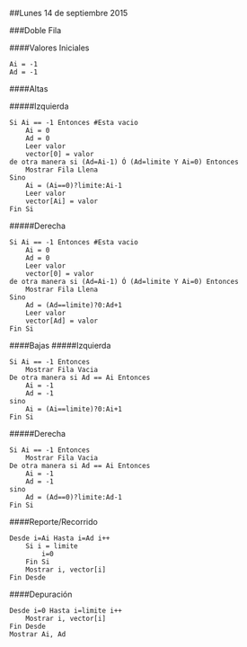##Lunes 14 de septiembre 2015

###Doble Fila

####Valores Iniciales
```
Ai = -1
Ad = -1
```
####Altas

#####Izquierda
```
Si Ai == -1 Entonces #Esta vacio
	Ai = 0
    Ad = 0
	Leer valor
	vector[0] = valor
de otra manera si (Ad=Ai-1) Ó (Ad=limite Y Ai=0) Entonces
	Mostrar Fila Llena
Sino
    Ai = (Ai==0)?limite:Ai-1
    Leer valor
    vector[Ai] = valor
Fin Si
```
#####Derecha
```
Si Ai == -1 Entonces #Esta vacio
	Ai = 0
    Ad = 0
	Leer valor
	vector[0] = valor
de otra manera si (Ad=Ai-1) Ó (Ad=limite Y Ai=0) Entonces
	Mostrar Fila Llena
Sino
    Ad = (Ad==limite)?0:Ad+1
    Leer valor
    vector[Ad] = valor
Fin Si
```
####Bajas
#####Izquierda
```
Si Ai == -1 Entonces
	Mostrar Fila Vacia
De otra manera si Ad == Ai Entonces
	Ai = -1
    Ad = -1
sino
	Ai = (Ai==limite)?0:Ai+1
Fin Si
```
#####Derecha
```
Si Ai == -1 Entonces
	Mostrar Fila Vacia
De otra manera si Ad == Ai Entonces
	Ai = -1
    Ad = -1
sino
	Ad = (Ad==0)?limite:Ad-1
Fin Si
```
####Reporte/Recorrido
```
Desde i=Ai Hasta i=Ad i++
	Si i = limite
    	i=0
    Fin Si
	Mostrar i, vector[i]
Fin Desde
```
####Depuración
```
Desde i=0 Hasta i=limite i++
	Mostrar i, vector[i]
Fin Desde
Mostrar Ai, Ad
```
